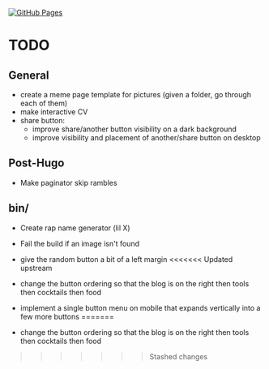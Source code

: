 [![GitHub Pages](https://github.com/strategineer/personal-website/actions/workflows/main.yml/badge.svg)](https://github.com/strategineer/personal-website/actions/workflows/main.yml)

# TODO

## General
- create a meme page template for pictures (given a folder, go through each of them)
- make interactive CV
- share button:
    - improve share/another button visibility on a dark background
    - improve visibility and placement of another/share button on desktop

## Post-Hugo
- Make paginator skip rambles

## bin/
- Create rap name generator (lil X)

- Fail the build if an image isn't found
- give the random button a bit of a left margin
<<<<<<< Updated upstream
- change the button ordering so that the blog is on the right then tools then cocktails then food 
- implement a single button menu on mobile that expands vertically into a few more buttons
=======
- change the button ordering so that the blog is on the right then tools then cocktails then food
>>>>>>> Stashed changes
